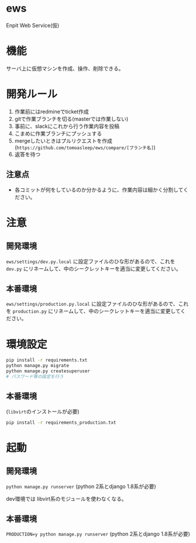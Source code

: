 # ews
Enpit Web Service(仮)

# 機能
サーバ上に仮想マシンを作成、操作、削除できる。

# 開発ルール
1. 作業前にはredmineでticket作成
2. gitで作業ブランチを切る(masterでは作業しない)
3. 事前に、slackにこれから行う作業内容を投稿
4. こまめに作業ブランチにプッシュする
5. mergeしたいときはプルリクエストを作成(`https://github.com/tomoasleep/ews/compare/[ブランチ名]`)
6. 返答を待つ

## 注意点
* 各コミットが何をしているのか分かるように、作業内容は細かく分割してください。


# 注意
## 開発環境
`ews/settings/dev.py.local` に設定ファイルのひな形があるので、これを `dev.py` にリネームして、中のシークレットキーを適当に変更してください。

## 本番環境
`ews/settings/production.py.local` に設定ファイルのひな形があるので、これを `production.py` にリネームして、中のシークレットキーを適当に変更してください。

# 環境設定
```bash
pip install -r requirements.txt
python manage.py migrate
python manage.py createsuperuser
# パスワード等の設定を行う
```

## 本番環境
(`libvirt`のインストールが必要)

```bash
pip install -r requirements_production.txt
```

# 起動
## 開発環境
`python manage.py runserver` (python 2系とdjango 1.8系が必要)

dev環境では libvirt系のモジュールを使わなくなる。

## 本番環境
`PRODUCTION=y python manage.py runserver` (python 2系とdjango 1.8系が必要)
